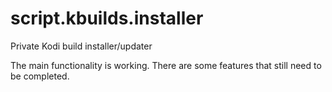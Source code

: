 # script.kbuilds.installer
Private Kodi build installer/updater<br>

The main functionality is working.  There are some features that still need to be completed.<br>

